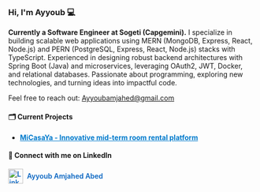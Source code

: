 <h3>Hi, I'm Ayyoub 💻</h3>

<p><strong>Currently a Software Engineer at Sogeti (Capgemini).</strong>  
I specialize in building scalable web applications using MERN (MongoDB, Express, React, Node.js) and PERN (PostgreSQL, Express, React, Node.js) stacks with TypeScript.  
Experienced in designing robust backend architectures with Spring Boot (Java) and microservices, leveraging OAuth2, JWT, Docker, and relational databases.  
Passionate about programming, exploring new technologies, and turning ideas into impactful code.</p>

<p>Feel free to reach out: <a href="mailto:Ayyoubamjahed@gmail.com">Ayyoubamjahed@gmail.com</a></p>

<section>
  <h4>🗂️ Current Projects</h4>
  <ul>
    <li><a href="https://micasaya.es" target="_blank" rel="noopener noreferrer" style="font-weight:bold; color:#007acc;">MiCasaYa - Innovative mid-term room rental platform</a></li>
  </ul>
</section>

<section>
  <h4>🔗 Connect with me on LinkedIn</h4>
  <a href="https://linkedin.com/in/ayyoub-amjahed-abed" target="_blank" rel="noopener noreferrer" style="display:inline-flex; align-items:center; gap:8px; text-decoration:none; color:#0A66C2; font-weight:600;">
    <img src="https://raw.githubusercontent.com/rahuldkjain/github-profile-readme-generator/master/src/images/icons/Social/linked-in-alt.svg" alt="LinkedIn" height="30" width="30" />
    <span>Ayyoub Amjahed Abed</span>
  </a>
</section>

